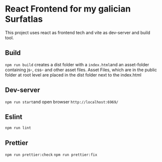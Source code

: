 # React Frontend for my galician Surfatlas

This project uses react as frontend tech and vite as dev-server and build tool.

## Build

`npm run build` creates a dist folder with a `index.html`and an asset-folder containing js-, css- and other asset files. Asset Files, which are in the public folder at root level are placed in the dist folder next to the index.html

## Dev-server

`npm run start`and open browser `http://localhost:6969/`

## Eslint

`npm run lint`

## Prettier

`npm run prettier:check`
`npm run prettier:fix`
